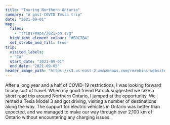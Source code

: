 ```yaml
---
title: "Touring Northern Ontario"
summary: "A post-COVID Tesla trip"
date: "2021-09-01"
map:
  files:
    - "trips/maps/2021-on.svg"
  highlight_element_colour: "#EDC7B4"
  set_stroke_and_fill: true
trip:
  visited_labels:
  - "CA"
  start_date: "2021-09-01"
  end_date: "2021-09-05"
header_image_path: "https://s3.us-east-2.amazonaws.com/rmrobins-website-photos/2021-09-northern-ontario/DSC_0911.jpg"
---
```


After a long year and a half of COVID-19 restrictions, I was looking forward to any sort of travel. When my good friend Patrick suggested we take a short road trip around Northern Ontario, I jumped at the opportunity. We rented a Tesla Model 3 and got driving, visiting a number of destinations along the way. The support for electric vehicles in Ontario was better than expected, and we managed to make our way through over 2,100 km of Ontario without encountering any charging issues.

